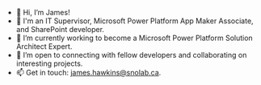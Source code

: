 - 👋 Hi, I’m James!
- 👀 I'm an IT Supervisor, Microsoft Power Platform App Maker Associate, and SharePoint developer.
- 🌱 I’m currently working to become a Microsoft Power Platform Solution Architect Expert. 
- 💞️ I’m open to connecting with fellow developers and collaborating on interesting projects.
- 📫 Get in touch: james.hawkins@snolab.ca. 

<!---
jhawksno/jhawksno is a ✨ special ✨ repository because its `README.md` (this file) appears on your GitHub profile.
You can click the Preview link to take a look at your changes.
--->
